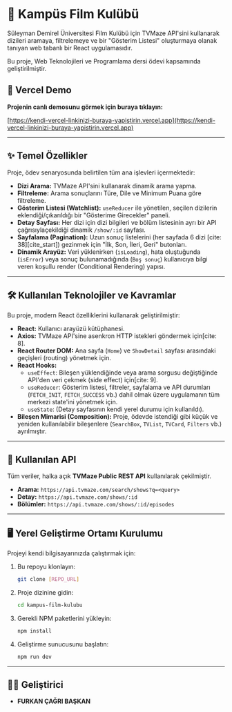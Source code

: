 # 🍿 Kampüs Film Kulübü

Süleyman Demirel Üniversitesi Film Kulübü için TVMaze API'sini kullanarak  dizileri aramaya, filtrelemeye ve bir "Gösterim Listesi" oluşturmaya olanak tanıyan web tabanlı bir React uygulamasıdır.

Bu proje, Web Teknolojileri ve Programlama dersi ödevi kapsamında geliştirilmiştir.

## 🚀 Vercel Demo

**Projenin canlı demosunu görmek için buraya tıklayın:**

[https://kendi-vercel-linkinizi-buraya-yapistirin.vercel.app](https://kendi-vercel-linkinizi-buraya-yapistirin.vercel.app)


---

## ✨ Temel Özellikler

Proje, ödev senaryosunda belirtilen tüm ana işlevleri içermektedir:

* **Dizi Arama:** TVMaze API'sini kullanarak dinamik arama yapma.
* **Filtreleme:** Arama sonuçlarını Türe, Dile ve Minimum Puana göre filtreleme.
* **Gösterim Listesi (Watchlist):** `useReducer` ile yönetilen, seçilen dizilerin eklendiği/çıkarıldığı bir "Gösterime Girecekler" paneli.
* **Detay Sayfası:** Her dizi için dizi bilgileri ve bölüm listesinin ayrı bir API çağrısıylaçekildiği dinamik `/show/:id` sayfası.
* **Sayfalama (Pagination):** Uzun sonuç listelerini (her sayfada 6 dizi [cite: 38][cite_start]) gezinmek için "İlk, Son, İleri, Geri" butonları.
* **Dinamik Arayüz:** Veri yüklenirken (`isLoading`), hata oluştuğunda (`isError`) veya sonuç bulunamadığında (`Boş sonuç`) kullanıcıya bilgi   veren koşullu render (Conditional Rendering) yapısı.

---

## 🛠️ Kullanılan Teknolojiler ve Kavramlar

Bu proje, modern React özelliklerini kullanarak geliştirilmiştir:

* **React:** Kullanıcı arayüzü kütüphanesi.
* **Axios:** TVMaze API'sine asenkron HTTP istekleri göndermek için[cite: 8].
* **React Router DOM:** Ana sayfa (`Home`) ve `ShowDetail` sayfası arasındaki geçişleri (routing) yönetmek için.
* **React Hooks:**
    * `useEffect`: Bileşen yüklendiğinde veya arama sorgusu değiştiğinde API'den veri çekmek (side effect) için[cite: 9].
    * `useReducer`: Gösterim listesi, filtreler, sayfalama ve API durumları (`FETCH_INIT`, `FETCH_SUCCESS` vb.) dahil olmak üzere uygulamanın tüm merkezi state'ini yönetmek için.
    * `useState`: (Detay sayfasının kendi yerel durumu için kullanıldı).
* **Bileşen Mimarisi (Composition):** Proje, ödevde istendiği gibi küçük ve yeniden kullanılabilir bileşenlere (`SearchBox`, `TVList`, `TVCard`, `Filters` vb.) ayrılmıştır.

---

## 📡 Kullanılan API

Tüm veriler, halka açık **TVMaze Public REST API**  kullanılarak çekilmiştir.

* **Arama:** `https://api.tvmaze.com/search/shows?q=<query>`
* **Detay:** `https://api.tvmaze.com/shows/:id` 
* **Bölümler:** `https://api.tvmaze.com/shows/:id/episodes`

---

## 🖥️ Yerel Geliştirme Ortamı Kurulumu

Projeyi kendi bilgisayarınızda çalıştırmak için:

1.  Bu repoyu klonlayın:
    ```bash
    git clone [REPO_URL]
    ```
2.  Proje dizinine gidin:
    ```bash
    cd kampus-film-kulubu
    ```
3.  Gerekli NPM paketlerini yükleyin:
    ```bash
    npm install
    ```
4.  Geliştirme sunucusunu başlatın:
    ```bash
    npm run dev
    ```

---

## 🧑‍💻 Geliştirici

* **FURKAN ÇAĞRI BAŞKAN**